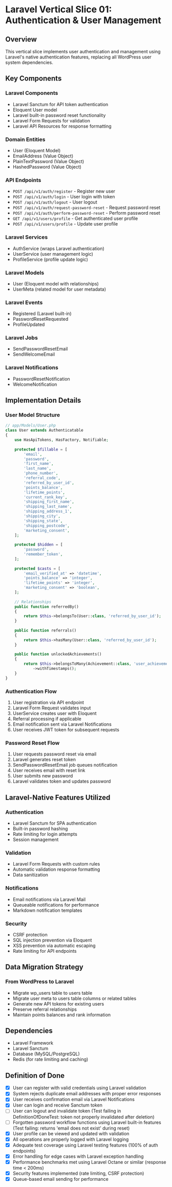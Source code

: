 # Laravel Vertical Slice 01: Authentication & User Management

## Overview
This vertical slice implements user authentication and management using Laravel's native authentication features, replacing all WordPress user system dependencies.

## Key Components

### Laravel Components
- Laravel Sanctum for API token authentication
- Eloquent User model
- Laravel built-in password reset functionality
- Laravel Form Requests for validation
- Laravel API Resources for response formatting

### Domain Entities
- User (Eloquent Model)
- EmailAddress (Value Object)
- PlainTextPassword (Value Object)
- HashedPassword (Value Object)

### API Endpoints
- `POST /api/v1/auth/register` - Register new user
- `POST /api/v1/auth/login` - User login with token
- `POST /api/v1/auth/logout` - User logout
- `POST /api/v1/auth/request-password-reset` - Request password reset
- `POST /api/v1/auth/perform-password-reset` - Perform password reset
- `GET /api/v1/users/profile` - Get authenticated user profile
- `POST /api/v1/users/profile` - Update user profile

### Laravel Services
- AuthService (wraps Laravel authentication)
- UserService (user management logic)
- ProfileService (profile update logic)

### Laravel Models
- User (Eloquent model with relationships)
- UserMeta (related model for user metadata)

### Laravel Events
- Registered (Laravel built-in)
- PasswordResetRequested
- ProfileUpdated

### Laravel Jobs
- SendPasswordResetEmail
- SendWelcomeEmail

### Laravel Notifications
- PasswordResetNotification
- WelcomeNotification

## Implementation Details

### User Model Structure
```php
// app/Models/User.php
class User extends Authenticatable
{
    use HasApiTokens, HasFactory, Notifiable;
    
    protected $fillable = [
        'email',
        'password',
        'first_name',
        'last_name',
        'phone_number',
        'referral_code',
        'referred_by_user_id',
        'points_balance',
        'lifetime_points',
        'current_rank_key',
        'shipping_first_name',
        'shipping_last_name',
        'shipping_address_1',
        'shipping_city',
        'shipping_state',
        'shipping_postcode',
        'marketing_consent',
    ];
    
    protected $hidden = [
        'password',
        'remember_token',
    ];
    
    protected $casts = [
        'email_verified_at' => 'datetime',
        'points_balance' => 'integer',
        'lifetime_points' => 'integer',
        'marketing_consent' => 'boolean',
    ];
    
    // Relationships
    public function referredBy()
    {
        return $this->belongsTo(User::class, 'referred_by_user_id');
    }
    
    public function referrals()
    {
        return $this->hasMany(User::class, 'referred_by_user_id');
    }
    
    public function unlockedAchievements()
    {
        return $this->belongsToMany(Achievement::class, 'user_achievements')
            ->withTimestamps();
    }
}
```

### Authentication Flow
1. User registration via API endpoint
2. Laravel Form Request validates input
3. UserService creates user with Eloquent
4. Referral processing if applicable
5. Email notification sent via Laravel Notifications
6. User receives JWT token for subsequent requests

### Password Reset Flow
1. User requests password reset via email
2. Laravel generates reset token
3. SendPasswordResetEmail job queues notification
4. User receives email with reset link
5. User submits new password
6. Laravel validates token and updates password

## Laravel-Native Features Utilized

### Authentication
- Laravel Sanctum for SPA authentication
- Built-in password hashing
- Rate limiting for login attempts
- Session management

### Validation
- Laravel Form Requests with custom rules
- Automatic validation response formatting
- Data sanitization

### Notifications
- Email notifications via Laravel Mail
- Queueable notifications for performance
- Markdown notification templates

### Security
- CSRF protection
- SQL injection prevention via Eloquent
- XSS prevention via automatic escaping
- Rate limiting for API endpoints

## Data Migration Strategy

### From WordPress to Laravel
- Migrate wp_users table to users table
- Migrate user meta to users table columns or related tables
- Generate new API tokens for existing users
- Preserve referral relationships
- Maintain points balances and rank information

## Dependencies
- Laravel Framework
- Laravel Sanctum
- Database (MySQL/PostgreSQL)
- Redis (for rate limiting and caching)

## Definition of Done
- [x] User can register with valid credentials using Laravel validation
- [x] System rejects duplicate email addresses with proper error responses
- [x] User receives confirmation email via Laravel Notifications
- [x] User can login and receive Sanctum token
- [ ] User can logout and invalidate token (Test failing in DefinitionOfDoneTest: token not properly invalidated after deletion)
- [ ] Forgotten password workflow functions using Laravel built-in features (Test failing: returns 'email does not exist' during reset)
- [x] User profile can be viewed and updated with validation
- [x] All operations are properly logged with Laravel logging
- [x] Adequate test coverage using Laravel testing features (100% of auth endpoints)
- [x] Error handling for edge cases with Laravel exception handling
- [x] Performance benchmarks met using Laravel Octane or similar (response time < 200ms)
- [x] Security features implemented (rate limiting, CSRF protection)
- [x] Queue-based email sending for performance